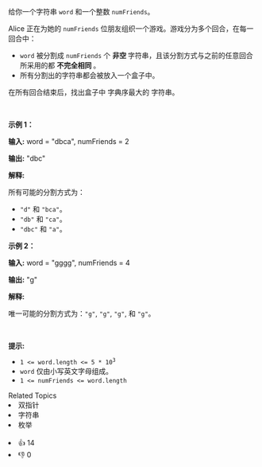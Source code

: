 <p>给你一个字符串 <code>word</code> 和一个整数 <code>numFriends</code>。</p>

<p>Alice 正在为她的 <code>numFriends</code> 位朋友组织一个游戏。游戏分为多个回合，在每一回合中：</p>

<ul> 
 <li><code>word</code> 被分割成 <code>numFriends</code> 个&nbsp;<strong>非空&nbsp;</strong>字符串，且该分割方式与之前的任意回合所采用的都 <strong>不完全相同&nbsp;</strong>。</li> 
 <li>所有分割出的字符串都会被放入一个盒子中。</li> 
</ul>

<p>在所有回合结束后，找出盒子中&nbsp;<span data-keyword="lexicographically-smaller-string">字典序最大的&nbsp;</span>字符串。</p>

<p>&nbsp;</p>

<p><strong class="example">示例 1：</strong></p>

<div class="example-block"> 
 <p><strong>输入:</strong> <span class="example-io">word = "dbca", numFriends = 2</span></p> 
</div>

<p><strong>输出:</strong> <span class="example-io">"dbc"</span></p>

<p><strong>解释:</strong>&nbsp;</p>

<p>所有可能的分割方式为：</p>

<ul> 
 <li><code>"d"</code> 和 <code>"bca"</code>。</li> 
 <li><code>"db"</code> 和 <code>"ca"</code>。</li> 
 <li><code>"dbc"</code> 和 <code>"a"</code>。</li> 
</ul>

<p><strong class="example">示例 2：</strong></p>

<div class="example-block"> 
 <p><strong>输入:</strong> <span class="example-io">word = "gggg", numFriends = 4</span></p> 
</div>

<p><strong>输出:</strong> <span class="example-io">"g"</span></p>

<p><strong>解释:</strong>&nbsp;</p>

<p>唯一可能的分割方式为：<code>"g"</code>, <code>"g"</code>, <code>"g"</code>, 和 <code>"g"</code>。</p>

<p>&nbsp;</p>

<p><strong>提示:</strong></p>

<ul> 
 <li><code>1 &lt;= word.length &lt;= 5&nbsp;* 10<sup>3</sup></code></li> 
 <li><code>word</code> 仅由小写英文字母组成。</li> 
 <li><code>1 &lt;= numFriends &lt;= word.length</code></li> 
</ul>

<div><div>Related Topics</div><div><li>双指针</li><li>字符串</li><li>枚举</li></div></div><br><div><li>👍 14</li><li>👎 0</li></div>